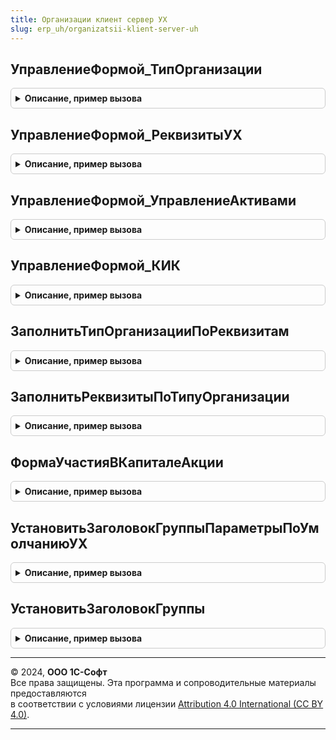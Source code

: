 ```yaml
---
title: Организации клиент сервер УХ
slug: erp_uh/organizatsii-klient-server-uh
---
```



## УправлениеФормой_ТипОрганизации
<details style="margin: 1em 0; padding: 0.5em; border: 1px solid #ccc; border-radius: 6px;">

<summary style="font-weight: bold; cursor: pointer;">Описание, пример вызова</summary>

```bsl

Процедура УправлениеФормой_ТипОрганизации(Объект) Экспорт
```

Пример вызова
```bsl
ОрганизацииКлиентСерверУХ.УправлениеФормой_ТипОрганизации(Объект) 
```
</details>

## УправлениеФормой_РеквизитыУХ
<details style="margin: 1em 0; padding: 0.5em; border: 1px solid #ccc; border-radius: 6px;">

<summary style="font-weight: bold; cursor: pointer;">Описание, пример вызова</summary>

```bsl

Процедура УправлениеФормой_РеквизитыУХ(Форма) Экспорт
```

Пример вызова
```bsl
ОрганизацииКлиентСерверУХ.УправлениеФормой_РеквизитыУХ(Форма) 
```
</details>

## УправлениеФормой_УправлениеАктивами
<details style="margin: 1em 0; padding: 0.5em; border: 1px solid #ccc; border-radius: 6px;">

<summary style="font-weight: bold; cursor: pointer;">Описание, пример вызова</summary>

```bsl

Процедура УправлениеФормой_УправлениеАктивами(Форма) Экспорт
```

Пример вызова
```bsl
ОрганизацииКлиентСерверУХ.УправлениеФормой_УправлениеАктивами(Форма) 
```
</details>

## УправлениеФормой_КИК
<details style="margin: 1em 0; padding: 0.5em; border: 1px solid #ccc; border-radius: 6px;">

<summary style="font-weight: bold; cursor: pointer;">Описание, пример вызова</summary>

```bsl

Процедура УправлениеФормой_КИК(Форма) Экспорт
```

Пример вызова
```bsl
ОрганизацииКлиентСерверУХ.УправлениеФормой_КИК(Форма) 
```
</details>

## ЗаполнитьТипОрганизацииПоРеквизитам
<details style="margin: 1em 0; padding: 0.5em; border: 1px solid #ccc; border-radius: 6px;">

<summary style="font-weight: bold; cursor: pointer;">Описание, пример вызова</summary>

```bsl

Процедура ЗаполнитьТипОрганизацииПоРеквизитам(Форма, ИмяВидОрганизации = "ВидОрганизацииПредставление") Экспорт
```

Пример вызова
```bsl
ОрганизацииКлиентСерверУХ.ЗаполнитьТипОрганизацииПоРеквизитам(Форма, ИмяВидОрганизации);
```
</details>

## ЗаполнитьРеквизитыПоТипуОрганизации
<details style="margin: 1em 0; padding: 0.5em; border: 1px solid #ccc; border-radius: 6px;">

<summary style="font-weight: bold; cursor: pointer;">Описание, пример вызова</summary>

```bsl

Процедура ЗаполнитьРеквизитыПоТипуОрганизации(Форма) Экспорт
```

Пример вызова
```bsl
ОрганизацииКлиентСерверУХ.ЗаполнитьРеквизитыПоТипуОрганизации(Форма) 
```
</details>

## ФормаУчастияВКапиталеАкции
<details style="margin: 1em 0; padding: 0.5em; border: 1px solid #ccc; border-radius: 6px;">

<summary style="font-weight: bold; cursor: pointer;">Описание, пример вызова</summary>

```bsl

Функция ФормаУчастияВКапиталеАкции(КодОКОПФ, ИностраннаяОрганизация = Ложь) Экспорт
```

Пример вызова
```bsl
Результат = ОрганизацииКлиентСерверУХ.ФормаУчастияВКапиталеАкции(КодОКОПФ, ИностраннаяОрганизация);
```
</details>

## УстановитьЗаголовокГруппыПараметрыПоУмолчаниюУХ
<details style="margin: 1em 0; padding: 0.5em; border: 1px solid #ccc; border-radius: 6px;">

<summary style="font-weight: bold; cursor: pointer;">Описание, пример вызова</summary>

```bsl

Процедура УстановитьЗаголовокГруппыПараметрыПоУмолчаниюУХ(Форма) Экспорт
```

Пример вызова
```bsl
ОрганизацииКлиентСерверУХ.УстановитьЗаголовокГруппыПараметрыПоУмолчаниюУХ(Форма) 
```
</details>

## УстановитьЗаголовокГруппы
<details style="margin: 1em 0; padding: 0.5em; border: 1px solid #ccc; border-radius: 6px;">

<summary style="font-weight: bold; cursor: pointer;">Описание, пример вызова</summary>

```bsl

// Параметры:
//  Форма - ФормаКлиентскогоПриложения
//  НазваниеГруппы - Строка
//  ЗаголовокТекст - Строка
//
Процедура УстановитьЗаголовокГруппы(Форма, НазваниеГруппы, ЗаголовокТекст) Экспорт
```

Пример вызова
```bsl
ОрганизацииКлиентСерверУХ.УстановитьЗаголовокГруппы(Форма, НазваниеГруппы, ЗаголовокТекст));
```
</details>

---

© 2024, **ООО 1С-Софт**  
Все права защищены. Эта программа и сопроводительные материалы предоставляются  
в соответствии с условиями лицензии [Attribution 4.0 International (CC BY 4.0)](https://creativecommons.org/licenses/by/4.0/legalcode).

---
